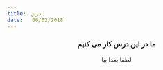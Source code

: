 ```yaml
---
title:  درس
date:   06/02/2018
---
```


### <center>ما در این درس کار می کنیم</center>
<center>لطفا بعدا بیا</center>